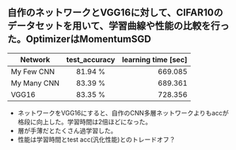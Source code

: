 ## 自作のネットワークとVGG16に対して、CIFAR10のデータセットを用いて、学習曲線や性能の比較を行った。OptimizerはMomentumSGD

| Network   |      test_accuracy      |  learning time [sec] |
|----------|:-------------:|------:|
| My Few CNN |  81.94 % | 669.085 |
| My Many CNN |  83.39 % | 689.361 |
| VGG16 |    83.35 %  |   728.356 |


- ネットワークをVGG16にすると、自作のCNN多層ネットワークよりもaccが格段に向上した。学習時間は2倍ほどになった。
- 層が手薄だとたくさん過学習した。
- 性能は学習時間とtest acc(汎化性能)とのトレードオフ？
